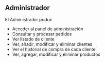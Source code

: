 ## Administrador
El Administrador podrá:

+ Acceder al panel de administración
+ Consultar y procesar pedidos
+ Ver listado de cliente
+ Ver, añadir, modificar y eliminar clientes
+ Ver el historial de compra de cada cliente
+ Ver, agregar, modificar y eliminar productos
